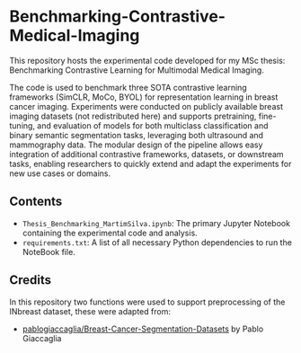 # Benchmarking-Contrastive-Medical-Imaging

This repository hosts the experimental code developed for my MSc thesis: Benchmarking Contrastive Learning for Multimodal Medical Imaging.

The code is used to benchmark three SOTA contrastive learning frameworks (SimCLR, MoCo, BYOL) for representation learning in breast cancer imaging. Experiments were conducted on publicly available breast imaging datasets (not redistributed here) and supports pretraining, fine-tuning, and evaluation of models for both multiclass classification and binary semantic segmentation tasks, leveraging both ultrasound and mammography data. The modular design of the pipeline allows easy integration of additional contrastive frameworks, datasets, or downstream tasks, enabling researchers to quickly extend and adapt the experiments for new use cases or domains.

## Contents

- `Thesis_Benchmarking_MartimSilva.ipynb`: The primary Jupyter Notebook containing the experimental code and analysis.
- `requirements.txt`: A list of all necessary Python dependencies to run the NoteBook file.

## Credits

In this repository two functions were used to support preprocessing of the INbreast dataset, these were adapted from:

- [pablogiaccaglia/Breast-Cancer-Segmentation-Datasets](https://github.com/pablogiaccaglia/Breast-Cancer-Segmentation-Datasets/blob/master/INbreast/refactorINbreast.py) by Pablo Giaccaglia
